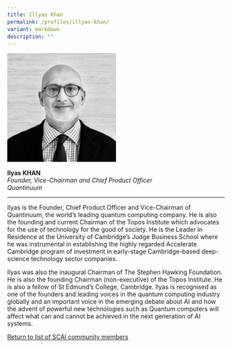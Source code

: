 ```yaml
---
title: Illyas Khan
permalink: /profiles/illyas-khan/
variant: markdown
description: ""
---
```

<div style="width:50%"><img src="/images/People/illyas_khan.jpeg" alt="Illyas Khan"></div>

**Ilyas KHAN**<br>*Founder, Vice-Chairman and Chief Product Officer* <br>*Quantinuum*<br>

---

Ilyas is the Founder, Chief Product Officer and Vice-Chairman of Quantinuum, the world’s leading quantum computing company. He is also the founding and current Chairman of the Topos Institute which advocates for the use of technology for the good of society. He is the Leader in Residence at the University of Cambridge’s Judge Business School where he was instrumental in establishing the highly regarded Accelerate Cambridge program of investment in early-stage Cambridge-based deep-science technology sector companies. 

Ilyas was also the inaugural Chairman of The Stephen Hawking Foundation. He is also the founding Chairman (non-executive) of the Topos Institute. He is also a fellow of St Edmund’s College, Cambridge. Ilyas is recognised as one of the founders and leading voices in the quantum computing industry globally and an important voice in the emerging debate about AI and how the advent of powerful new technologies such as Quantum computers will affect what can and cannot be achieved in the next generation of AI systems.

[Return to list of SCAI community members](/community)